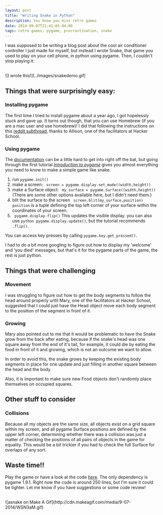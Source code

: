 ```yaml
---
layout: post
title: "Writing Snake in Python"
description: You know you miss retro games
date: 2014-09-07T21:41:03-04:00
tags: retro games, pygame, procrastination, snake
---
```


I was supposed to be writing a blog post about the cool air conditioner controller I just made for myself, but instead I wrote Snake, that game you used to play on your cell phone, in python using pygame. Then, I couldn't stop playing it:  
      
<p></p><br />
![I wrote this!](../images/snakedemo.gif)

<!-- <iframe height="310" width="480"  src="https://www.youtube.com/embed/EIyixC9NsLI?start=22&end=30&autoplay=1&version=3" frameborder="0"></iframe> -->

## Things that were surprisingly easy:

### Installing pygame  

The first time I tried to install pygame about a year ago, I got hopelessly stuck and gave up. It turns out though, that you can use Homebrew (if you are a mac user and use homebrew)! I did that following the instructions on this [reddit subthread](http://www.reddit.com/r/pygame/comments/21tp7n/how_to_install_pygame_on_osx_mavericks/), thanks to Allison, one of the facilitators at Hacker School.

### Using pygame

The [documentation](http://www.pygame.org/docs/) can be a little hard to get into right off the bat, but going through the first tutorial [*Introduction to pygame*](http://www.pygame.org/docs/tut/intro/intro.html) gives you almost everything you need to know to make a simple game like snake.

1. run `pygame.init()`
1. make a screen:
  ``` screen = pygame.display.set_mode((width,height))```
1. make a Surface object:
  ``` my_surface = pygame.Surface((width,height))```
  (There are some other options available here, but I didn't need them.)
1. blit the surface to the screen
  ``` screen.blit(my_surface,position)```
  `position` is a tuple defining the top left corner of your surface within the coordinates of your screen.
1. ``` pygame.display.flip()```
  This updates the visible display. you can also use ```python pygame.display.update()```, but the tutorial recommends `.flip()`.

You can access key presses by calling `pygame.key.get_pressed()`. 

I had to do a bit more googling to figure out how to display my 'welcome' and 'you died' messages, but that's it for the pygame parts of the game, the rest is just python. 

## Things that were challenging

### Movement

I was struggling to figure out how to get the body segments to follow the head around properly until Mary, one of the facilitators at Hacker School, suggested that I could just have the Head object move each body segment to the position of the segment in front of it. 

### Growing

Mary also pointed out to me that it would be problematic to have the Snake grow from the back after eating, because if the snake's head was one square away from the end of it's tail, for example, it could die by eating the food in front of it and growing, which is not an outcome we want to allow.

In order to avoid this, the snake grows by keeping the existing body segments in place for one update and just filling in another square between the head and the body. 

Also, it is important to make sure new Food objects don't randomly place themselves on occupied squares.  

## Other stuff to consider

### Collisions

Because all my objects are the same size, all objects exist on a grid square within my screen, and all pygame Surface positions are defined by the upper left corner, determining whether there was a collision was just a matter of checking the positions of all pairs of objects in the game for equality. This would be a bit trickier if you had to check the full Surface for overlaps of any sort.

## Waste time!! 

Play the game or have a look at the code [here](https://github.com/mlauter/py_snake). The only dependency is pygame 1.9.1. Right now the code is around 250 lines, but I'm sure it could be tighter. Let me know if you have suggestions or some code review!

<p></p><br />
![asnake on Make A Gif](http://cdn.makeagif.com/media/9-07-2014/WSN3aM.gif)

